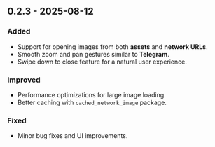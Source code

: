 ## 0.2.3 - 2025-08-12
### Added
- Support for opening images from both **assets** and **network URLs**.
- Smooth zoom and pan gestures similar to **Telegram**.
- Swipe down to close feature for a natural user experience.

### Improved
- Performance optimizations for large image loading.
- Better caching with `cached_network_image` package.

### Fixed
- Minor bug fixes and UI improvements.